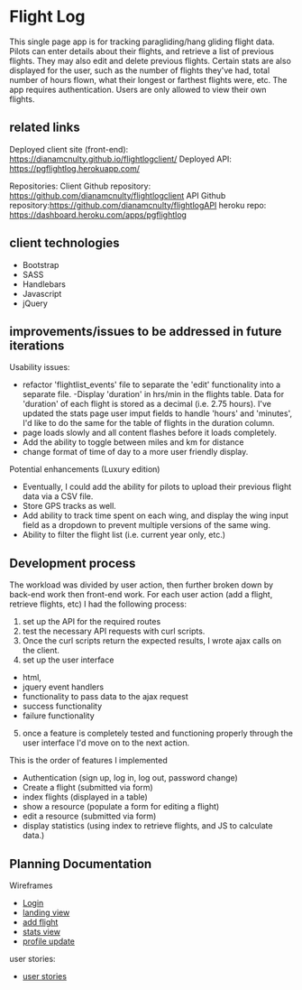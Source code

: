 # Flight Log

This single page app is for tracking paragliding/hang gliding flight data. Pilots can enter details about their flights, and retrieve a list of previous flights. They may also edit and delete previous flights.
Certain stats are also displayed for the user, such as the number of flights they've had, total number of hours flown, what their longest or farthest flights were, etc.
The app requires authentication. Users are only allowed to view their own flights.

## related links
Deployed client site (front-end): https://dianamcnulty.github.io/flightlogclient/
Deployed API: https://pgflightlog.herokuapp.com/


Repositories:
Client Github repository: https://github.com/dianamcnulty/flightlogclient
API Github repository:https://github.com/dianamcnulty/flightlogAPI
heroku repo: https://dashboard.heroku.com/apps/pgflightlog


## client technologies
- Bootstrap
- SASS
- Handlebars
- Javascript
- jQuery


## improvements/issues to be addressed in future iterations
Usability issues:
- refactor 'flightlist_events' file to separate the 'edit' functionality into a separate file.
-Display 'duration' in hrs/min in the flights table. Data for 'duration' of each flight is stored as a decimal (i.e. 2.75 hours). I've updated the stats page user imput fields to handle 'hours' and 'minutes', I'd like to do the same for the table of flights in the duration column.
- page loads slowly and all content flashes before it loads completely.
- Add the ability to toggle between miles and km for distance
- change format of time of day to a more user friendly display.


Potential enhancements (Luxury edition)
- Eventually, I could add the ability for pilots to upload their previous flight data via a CSV file.
- Store GPS tracks as well.
- Add ability to track time spent on each wing, and display the wing input field as a dropdown to prevent multiple versions of the same wing.
- Ability to filter the flight list (i.e. current year only, etc.)

## Development process

The workload was divided by user action, then further broken down by back-end work then front-end work.
For each user action (add a flight, retrieve flights, etc) I had the following process:
1. set up the API for the required routes
2. test the necessary API requests with curl scripts.
3. Once the curl scripts return the expected results, I wrote ajax calls on the client.
4. set up the user interface
  - html,
  - jquery event handlers
  - functionality to pass data to the ajax request
  - success functionality
  - failure functionality
5. once a feature is completely tested and functioning properly through the user interface I'd move on to the next action.

This is the order of features I implemented
- Authentication (sign up, log in, log out, password change)
- Create a flight (submitted via form)
- index flights (displayed in a table)
- show a resource (populate a form for editing a flight)
- edit a resource (submitted via form)
- display statistics (using index to retrieve flights, and JS to calculate data.)



## Planning Documentation
Wireframes
-   [Login](planning/login.jpg)
-   [landing view](planning/landing_view.jpg)
-   [add flight](planning/add_flight_view.jpg)
-   [stats view](planning/stats_view.jpg)
-   [profile update](planning/profile_update_view.jpg)


user stories:
-   [user stories](planning/user_stories.jpg)
